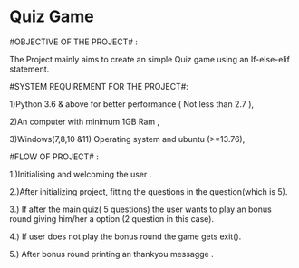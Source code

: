 # Quiz Game

#OBJECTIVE OF THE PROJECT# :

The Project mainly aims to create an simple  Quiz game using an If-else-elif statement.



#SYSTEM REQUIREMENT FOR THE PROJECT#:
 
 1)Python 3.6 & above for better performance     (   Not less than 2.7 ),

2)An computer with minimum 1GB Ram ,

3)Windows(7,8,10 &11) Operating system and ubuntu (>=13.76),
 
 


#FLOW OF PROJECT# :

1.)Initialising and welcoming the user .

2.)After initializing project, fitting the questions in the question(which is 5).

3.) If after the main quiz( 5 questions) the user wants to play an bonus round giving him/her a option (2 question in this case).

4.) If user does not play the bonus round the game gets exit().

5.) After bonus round printing an thankyou messagge .




 
 
